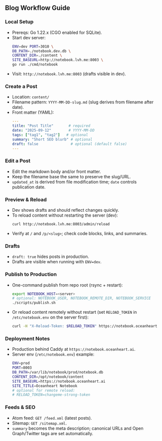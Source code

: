 ## Blog Workflow Guide

### Local Setup
- Prereqs: Go 1.22.x (CGO enabled for SQLite).
- Start dev server:
  ```bash
  ENV=dev PORT=3010 \
  DB_PATH=./notebook.dev.db \
  CONTENT_DIR=./content \
  SITE_BASEURL=http://notebook.lvh.me:8003 \
  go run ./cmd/notebook
  ```
- Visit: `http://notebook.lvh.me:8003` (drafts visible in dev).

### Create a Post
- Location: `content/`
- Filename pattern: `YYYY-MM-DD-slug.md` (slug derives from filename after date).
- Front matter (YAML):
  ```yaml
  ---
  title: "Post Title"       # required
  date: "2025-09-12"        # YYYY-MM-DD
  tags: ["tag1", "tag2"]   # optional
  summary: "Short SEO blurb" # optional
  draft: false               # optional (default false)
  ---
  ```

### Edit a Post
- Edit the markdown body and/or front matter.
- Keep the filename base the same to preserve the slug/URL.
- `updated_at` is derived from file modification time; `date` controls publication date.

### Preview & Reload
- Dev shows drafts and should reflect changes quickly.
- To reload content without restarting the server (dev):
  ```bash
  curl http://notebook.lvh.me:8003/admin/reload
  ```
- Verify at `/` and `/p/<slug>`; check code blocks, links, and summaries.

### Drafts
- `draft: true` hides posts in production.
- Drafts are visible when running with `ENV=dev`.

### Publish to Production
- One-command publish from repo root (rsync + restart):
  ```bash
  export NOTEBOOK_HOST=<server>
  # optional: NOTEBOOK_USER, NOTEBOOK_REMOTE_DIR, NOTEBOOK_SERVICE
  ./scripts/publish.sh
  ```
- Or reload content remotely without restart (set `RELOAD_TOKEN` in `/etc/notebook.env` on the server first):
  ```bash
  curl -H "X-Reload-Token: $RELOAD_TOKEN" https://notebook.oceanheart.ai/admin/reload
  ```

### Deployment Notes
- Production behind Caddy at `https://notebook.oceanheart.ai`.
- Server env (`/etc/notebook.env`) example:
  ```bash
  ENV=prod
  PORT=8003
  DB_PATH=/var/lib/notebook/prod/notebook.db
  CONTENT_DIR=/opt/notebook/content
  SITE_BASEURL=https://notebook.oceanheart.ai
  SITE_TITLE=Oceanheart Notebook
  # optional for remote reload:
  # RELOAD_TOKEN=changeme-strong-token
  ```

### Feeds & SEO
- Atom feed: `GET /feed.xml` (latest posts).
- Sitemap: `GET /sitemap.xml`.
- `summary` becomes the meta description; canonical URLs and Open Graph/Twitter tags are set automatically.
